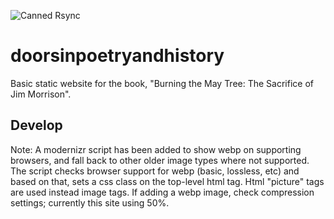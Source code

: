 ![Canned Rsync](https://github.com/nottoseethesun/doorsinpoetryandhistory/workflows/Canned%20Rsync/badge.svg)

# doorsinpoetryandhistory

Basic static website for the book, "Burning the May Tree: The Sacrifice of Jim Morrison".

## Develop

Note: A modernizr script has been added to show webp on supporting browsers, and fall back to
other older image types where not supported.  The script checks browser support for webp
(basic, lossless, etc) and based on that, sets a css class on the top-level html tag.
Html "picture" tags are used instead image tags. If adding a webp image, check compression
settings; currently this site using 50%.
